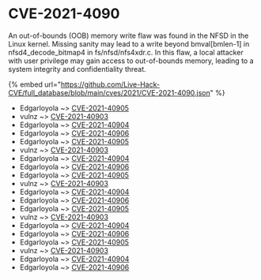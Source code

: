 # CVE-2021-4090

An out-of-bounds (OOB) memory write flaw was found in the NFSD in the Linux kernel. Missing sanity may lead to a write beyond bmval[bmlen-1] in nfsd4_decode_bitmap4 in fs/nfsd/nfs4xdr.c. In this flaw, a local attacker with user privilege may gain access to out-of-bounds memory, leading to a system integrity and confidentiality threat.

{% embed url="https://github.com/Live-Hack-CVE/full_database/blob/main/cves/2021/CVE-2021-4090.json" %}


* Edgarloyola ~> [CVE-2021-40905](https://www.alice-snow.ru/2021/database/cve-2021-4090/cve-2021-40905-edgarloyola)
* vulnz ~> [CVE-2021-40903](https://www.alice-snow.ru/2021/database/cve-2021-4090/cve-2021-40903-vulnz)
* Edgarloyola ~> [CVE-2021-40904](https://www.alice-snow.ru/2021/database/cve-2021-4090/cve-2021-40904-edgarloyola)
* Edgarloyola ~> [CVE-2021-40906](https://www.alice-snow.ru/2021/database/cve-2021-4090/cve-2021-40906-edgarloyola)
* Edgarloyola ~> [CVE-2021-40905](https://www.alice-snow.ru/2021/database/cve-2021-4090/cve-2021-40905-edgarloyola)
* vulnz ~> [CVE-2021-40903](https://www.alice-snow.ru/2021/database/cve-2021-4090/cve-2021-40903-vulnz)
* Edgarloyola ~> [CVE-2021-40904](https://www.alice-snow.ru/2021/database/cve-2021-4090/cve-2021-40904-edgarloyola)
* Edgarloyola ~> [CVE-2021-40906](https://www.alice-snow.ru/2021/database/cve-2021-4090/cve-2021-40906-edgarloyola)
* Edgarloyola ~> [CVE-2021-40905](https://www.alice-snow.ru/2021/database/cve-2021-4090/cve-2021-40905-edgarloyola)
* vulnz ~> [CVE-2021-40903](https://www.alice-snow.ru/2021/database/cve-2021-4090/cve-2021-40903-vulnz)
* Edgarloyola ~> [CVE-2021-40904](https://www.alice-snow.ru/2021/database/cve-2021-4090/cve-2021-40904-edgarloyola)
* Edgarloyola ~> [CVE-2021-40906](https://www.alice-snow.ru/2021/database/cve-2021-4090/cve-2021-40906-edgarloyola)
* Edgarloyola ~> [CVE-2021-40905](https://www.alice-snow.ru/2021/database/cve-2021-4090/cve-2021-40905-edgarloyola)
* vulnz ~> [CVE-2021-40903](https://www.alice-snow.ru/2021/database/cve-2021-4090/cve-2021-40903-vulnz)
* Edgarloyola ~> [CVE-2021-40904](https://www.alice-snow.ru/2021/database/cve-2021-4090/cve-2021-40904-edgarloyola)
* Edgarloyola ~> [CVE-2021-40906](https://www.alice-snow.ru/2021/database/cve-2021-4090/cve-2021-40906-edgarloyola)
* Edgarloyola ~> [CVE-2021-40905](https://www.alice-snow.ru/2021/database/cve-2021-4090/cve-2021-40905-edgarloyola)
* vulnz ~> [CVE-2021-40903](https://www.alice-snow.ru/2021/database/cve-2021-4090/cve-2021-40903-vulnz)
* Edgarloyola ~> [CVE-2021-40904](https://www.alice-snow.ru/2021/database/cve-2021-4090/cve-2021-40904-edgarloyola)
* Edgarloyola ~> [CVE-2021-40906](https://www.alice-snow.ru/2021/database/cve-2021-4090/cve-2021-40906-edgarloyola)